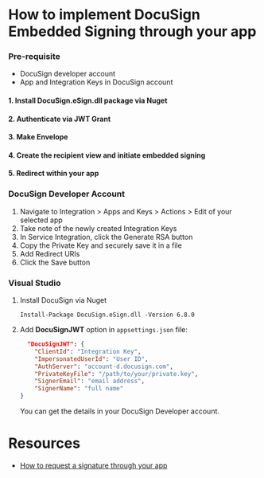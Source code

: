 # How to implement DocuSign Embedded Signing through your app

### Pre-requisite
- DocuSign developer account
- App and Integration Keys in DocuSign account

#### 1. Install DocuSign.eSign.dll package via Nuget

#### 2. Authenticate via JWT Grant

#### 3. Make Envelope

#### 4. Create the recipient view and initiate embedded signing

#### 5. Redirect within your app


### DocuSign Developer Account

1. Navigate to Integration > Apps and Keys > Actions > Edit of your selected app
2. Take note of the newly created Integration Keys
3. In Service Integration, click the Generate RSA button
4. Copy the Private Key and securely save it in a file 
4. Add Redirect URIs
3. Click the Save button

### Visual Studio

1. Install DocuSign via Nuget

    ```
    Install-Package DocuSign.eSign.dll -Version 6.8.0
    ```

2. Add **DocuSignJWT** option in `appsettings.json` file:

    ```json
      "DocuSignJWT": {
        "ClientId": "Integration Key",
        "ImpersonatedUserId": "User ID",
        "AuthServer": "account-d.docusign.com",
        "PrivateKeyFile": "/path/to/your/private.key",
        "SignerEmail": "email address",
        "SignerName": "full name"
    }
    ```

    You can get the details in your DocuSign Developer account.

# Resources
- [How to request a signature through your app](https://developers.docusign.com/docs/esign-rest-api/how-to/request-signature-in-app-embedded/)